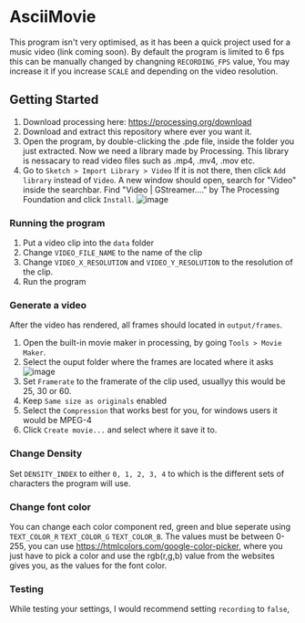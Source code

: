 # AsciiMovie
This program isn't very optimised, as it has been a quick project used for a music video (link coming soon). By default the program is limited to 6 fps this can be manually changed by changning `RECORDING_FPS` value, You may increase it if you increase `SCALE` and depending on the video resolution.

## Getting Started
1. Download processing here: https://processing.org/download
2. Download and extract this repository where ever you want it.
3. Open the program, by double-clicking the .pde file, inside the folder you just extracted.
Now we need a library made by Processing. This library is nessacary to read video files such as .mp4, .mv4, .mov etc.
4. Go to `Sketch > Import Library > Video` If it is not there, then click `Add library` instead of `Video`. A new window should open, search for "Video" inside the searchbar. Find "Video | GStreamer...." by The Processing Foundation and click `Install`.
![image](https://user-images.githubusercontent.com/41763143/158257737-64670bc4-9676-40ab-ac1b-12b02166e1c6.png)

### Running the program
1. Put a video clip into the `data` folder
2. Change `VIDEO_FILE_NAME` to the name of the clip
3. Change `VIDEO_X_RESOLUTION` and `VIDEO_Y_RESOLUTION` 
to the resolution of the clip.
4. Run the program

### Generate a video
After the video has rendered, all frames should located in `output/frames`.
1. Open the built-in movie maker in processing, by going `Tools > Movie Maker`.
2. Select the ouput folder where the frames are located where it asks
![image](https://user-images.githubusercontent.com/41763143/158256000-5ddaef25-eb0d-4a71-bcb8-b93418df21a5.png)
4. Set `Framerate` to the framerate of the clip used, usuallyy this would be 25, 30 or 60.
5. Keep `Same size as originals` enabled
6. Select the `Compression` that works best for you, for windows users it would be MPEG-4
7. Click `Create movie...` and select where it save it to.

### Change Density
Set `DENSITY_INDEX` to either `0, 1, 2, 3, 4` to which is the different sets of characters the program will use.

### Change font color
You can change each color component red, green and blue seperate using `TEXT_COLOR_R` `TEXT_COLOR_G` `TEXT_COLOR_B`. The values must be between 0-255, you can use https://htmlcolors.com/google-color-picker, where you just have to pick a color and use the rgb(r,g,b) value from the websites gives you, as the values for the font color.

### Testing
While testing your settings, I would recommend setting `recording` to `false`,  
